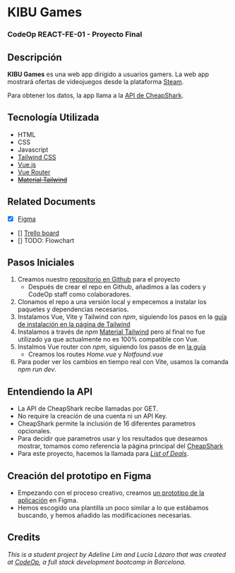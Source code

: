 # KIBU Games
### CodeOp REACT-FE-01 - Proyecto Final

## Descripción
**KIBU Games** es una web app dirigido a usuarios gamers. La web app mostrará ofertas de videojuegos desde la plataforma [Steam](https://store.steampowered.com/).

Para obtener los datos, la app llama a la [API de CheapShark](https://apidocs.cheapshark.com/).

## Tecnología Utilizada
- HTML
- CSS
- Javascript
- [Tailwind CSS](https://tailwindcss.com)
- [Vue.js](https://vuejs.org/)
- [Vue Router](https://router.vuejs.org/)
- ~~[Material Tailwind](https://www.material-tailwind.com/)~~

## Related Documents
- [x] [Figma](https://bit.ly/3sg32E1) 
- [] [Trello board](https://bit.ly/3z4yit8)
- [] TODO: Flowchart

## Pasos Iniciales

1. Creamos nuestro [repositorio en Github](https://github.com/gatzcat/codeop-final-project) para el proyecto
    - Después de crear el repo en Github, añadimos a las coders y CodeOp staff como colaboradores.
2. Clonamos el repo a una versión local y empecemos a instalar los paquetes y dependencias necesarios.
3. Instalamos Vue, Vite y Tailwind con _npm_, siguiendo los pasos en la [guía de instalación en la página de Tailwind](https://tailwindcss.com/docs/guides/vite#vue)
4. Instalamos a través de _npm_ [Material Tailwind](https://www.material-tailwind.com/) pero al final no fue utilizado ya que actualmente no es 100% compatible con Vue.
5. Instalmos Vue router con _npm_, siguiendo los pasos de en [la guía](https://router.vuejs.org/installation.html)
    - Creamos los routes _Home.vue_ y _Notfound.vue_
6. Para poder ver los cambios en tiempo real con Vite, usamos la comanda _npm run dev_.

## Entendiendo la API

- La API de CheapShark recibe llamadas por GET.
- No require la creación de una cuenta ni un API Key.
- CheapShark permite la inclusión de 16 diferentes parametros opcionales.
- Para decidir que parametros usar y los resultados que deseamos mostrar, tomamos como referencia la página principal del [CheapShark](https://www.cheapshark.com/)
- Para este proyecto, hacemos la llamada para [_List of Deals_](https://apidocs.cheapshark.com/#c33f57dd-3bb3-3b1f-c454-08cab413a115).

## Creación del prototipo en Figma

- Empezando con el proceso creativo, creamos [un prototipo de la aplicación](https://bit.ly/3sg32E1) en Figma.
- Hemos escogido una plantilla un poco similar a lo que estábamos buscando, y hemos
añadido las modificaciones necesarias.

## Credits
_This is a student project by Adeline Lim and Lucía Lázaro that was created at [CodeOp](http://codeop.tech), a full stack development bootcamp in Barcelona._
